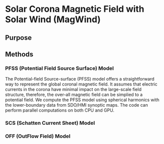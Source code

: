 # Solar Corona Magnetic Field with Solar Wind (MagWind)
## Purpose

## Methods
### PFSS (Potential Field Source Surface) Model

The Potential-field Source-surface (PFSS) model offers a straightforward way to represent the global coronal magnetic field. 
It assumes that electric currents in the corona have minimal impact on the large-scale field structure, therefore, the over-all magnetic field
can be simplied to a potential field. We compute the PFSS model using spherical harmonics with the lower-boundary data from SDO/HMI synoptic maps.
The code can perform parallel computations on both CPU and GPU.

### SCS (Schatten Current Sheet) Model



### OFF (OutFlow Field) Model


